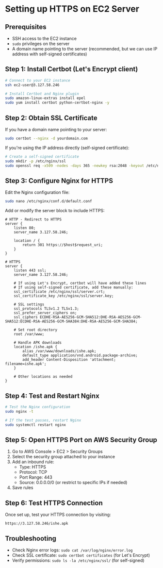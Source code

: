 # Setting up HTTPS on EC2 Server

## Prerequisites
- SSH access to the EC2 instance
- `sudo` privileges on the server
- A domain name pointing to the server (recommended, but we can use IP address with self-signed certificates)

## Step 1: Install Certbot (Let's Encrypt client)
```bash
# Connect to your EC2 instance
ssh ec2-user@3.127.58.246

# Install Certbot and Nginx plugin
sudo amazon-linux-extras install epel
sudo yum install certbot python-certbot-nginx -y
```

## Step 2: Obtain SSL Certificate
If you have a domain name pointing to your server:
```bash
sudo certbot --nginx -d yourdomain.com
```

If you're using the IP address directly (self-signed certificate):
```bash
# Create a self-signed certificate
sudo mkdir -p /etc/nginx/ssl
sudo openssl req -x509 -nodes -days 365 -newkey rsa:2048 -keyout /etc/nginx/ssl/server.key -out /etc/nginx/ssl/server.crt
```

## Step 3: Configure Nginx for HTTPS
Edit the Nginx configuration file:
```bash
sudo nano /etc/nginx/conf.d/default.conf
```

Add or modify the server block to include HTTPS:
```nginx
# HTTP - Redirect to HTTPS
server {
    listen 80;
    server_name 3.127.58.246;
    
    location / {
        return 301 https://$host$request_uri;
    }
}

# HTTPS
server {
    listen 443 ssl;
    server_name 3.127.58.246;
    
    # If using Let's Encrypt, certbot will have added these lines
    # If using self-signed certificate, add these manually:
    ssl_certificate /etc/nginx/ssl/server.crt;
    ssl_certificate_key /etc/nginx/ssl/server.key;
    
    # SSL settings
    ssl_protocols TLSv1.2 TLSv1.3;
    ssl_prefer_server_ciphers on;
    ssl_ciphers ECDHE-RSA-AES256-GCM-SHA512:DHE-RSA-AES256-GCM-SHA512:ECDHE-RSA-AES256-GCM-SHA384:DHE-RSA-AES256-GCM-SHA384;
    
    # Set root directory
    root /var/www;
    
    # Handle APK downloads
    location /ishe.apk {
        alias /var/www/downloads/ishe.apk;
        default_type application/vnd.android.package-archive;
        add_header Content-Disposition 'attachment; filename=ishe.apk';
    }
    
    # Other locations as needed
}
```

## Step 4: Test and Restart Nginx
```bash
# Test the Nginx configuration
sudo nginx -t

# If the test passes, restart Nginx
sudo systemctl restart nginx
```

## Step 5: Open HTTPS Port on AWS Security Group
1. Go to AWS Console > EC2 > Security Groups
2. Select the security group attached to your instance
3. Add an inbound rule:
   - Type: HTTPS
   - Protocol: TCP
   - Port Range: 443
   - Source: 0.0.0.0/0 (or restrict to specific IPs if needed)
4. Save rules

## Step 6: Test HTTPS Connection
Once set up, test your HTTPS connection by visiting:
```
https://3.127.58.246/ishe.apk
```

## Troubleshooting
- Check Nginx error logs: `sudo cat /var/log/nginx/error.log`
- Check SSL certificate: `sudo certbot certificates` (for Let's Encrypt)
- Verify permissions: `sudo ls -la /etc/nginx/ssl/` (for self-signed) 